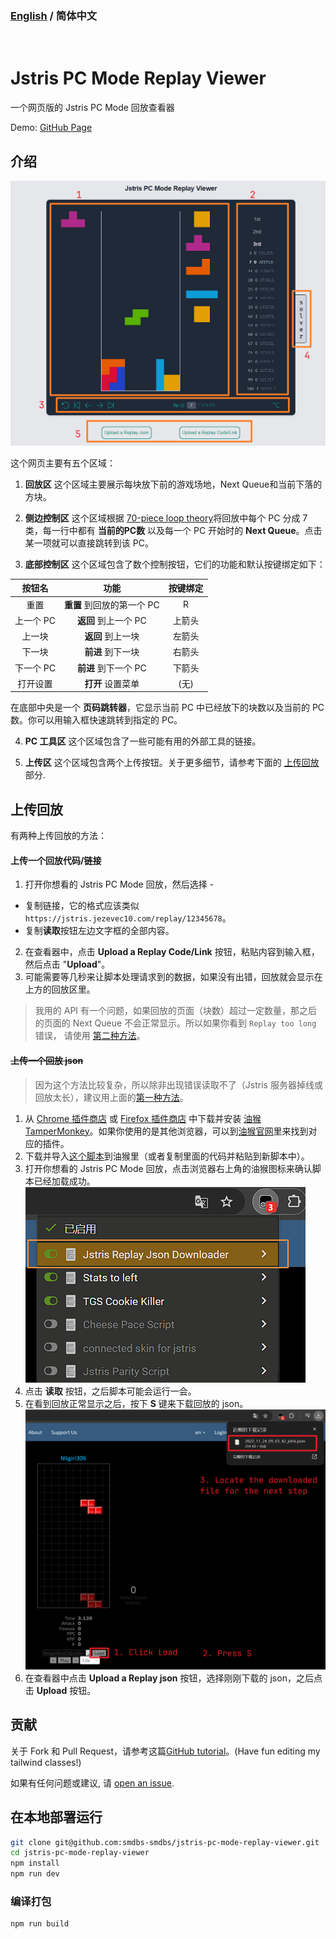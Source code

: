 ### [English](https://github.com/smdbs-smdbs/jstris-pc-mode-replay-viewer/blob/main/README.md) / 简体中文

<br/>

# Jstris PC Mode Replay Viewer

一个网页版的 Jstris PC Mode 回放查看器

Demo: [GitHub Page](https://smdbs01.github.io/jstris-pc-mode-replay-viewer/)

## 介绍

![Example picture](./md_assets/example.png)

这个网页主要有五个区域：

1. **回放区** 这个区域主要展示每块放下前的游戏场地，Next Queue和当前下落的方块。

2. **侧边控制区** 这个区域根据 [70-piece loop theory](https://docs.google.com/document/d/1udtq235q2SdoFYwMZNu-GRYR-4dCYMkp0E8_Hw1XTyg)将回放中每个 PC 分成 7 类，每一行中都有 **当前的PC数** 以及每一个 PC 开始时的 **Next Queue**。点击某一项就可以直接跳转到该 PC。

3. **底部控制区** 这个区域包含了数个控制按钮，它们的功能和默认按键绑定如下：

|  按钮名   |            功能            | 按键绑定 |
| :-------: | :------------------------: | :------: |
|   重置    | **重置** 到回放的第一个 PC |    R     |
| 上一个 PC |    **返回** 到上一个 PC    |  上箭头  |
|  上一块   |     **返回** 到上一块      |  左箭头  |
|  下一块   |     **前进** 到下一块      |  右箭头  |
| 下一个 PC |    **前进** 到下一个 PC    |  下箭头  |
| 打开设置  |     **打开** 设置菜单      |   (无)   |

在底部中央是一个 **页码跳转器**，它显示当前 PC 中已经放下的块数以及当前的 PC 数。你可以用输入框快速跳转到指定的 PC。

4. **PC 工具区** 这个区域包含了一些可能有用的外部工具的链接。

5. **上传区** 这个区域包含两个上传按钮。关于更多细节，请参考下面的 [上传回放](#上传回放) 部分.

## 上传回放

有两种上传回放的方法：

#### 上传一个回放代码/链接

1. 打开你想看的 Jstris PC Mode 回放，然后选择 -

- 复制链接，它的格式应该类似 `https://jstris.jezevec10.com/replay/12345678`。
- 复制**读取**按钮左边文字框的全部内容。

2. 在查看器中，点击 **Upload a Replay Code/Link** 按钮，粘贴内容到输入框，然后点击 "**Upload**"。
3. 可能需要等几秒来让脚本处理请求到的数据，如果没有出错，回放就会显示在上方的回放区里。

> 我用的 API 有一个问题，如果回放的页面（块数）超过一定数量，那之后的页面的 Next Queue 不会正常显示。所以如果你看到 `Replay too long` 错误， 请使用 [第二种方法](#上传一个回放-json)。

#### ~~上传一个回放 json~~

> 因为这个方法比较复杂，所以除非出现错误读取不了（Jstris 服务器掉线或回放太长），建议用上面的[第一种方法](#上传一个回放代码/链接)。

1. 从 [Chrome 插件商店](https://chrome.google.com/webstore/detail/tampermonkey/gppongmhjkpfnbhagpmjfkannfbllamg) 或 [Firefox 插件商店](https://addons.mozilla.org/en-US/firefox/addon/tampermonkey/) 中下载并安装 [油猴 TamperMonkey](https://www.tampermonkey.net/index.php)。如果你使用的是其他浏览器，可以到[油猴官网](https://www.tampermonkey.net/index.php)里来找到对应的插件。
2. 下载并导入[这个脚本](./md_assets/PCReplayDownloader.js)到油猴里（或者复制里面的代码并粘贴到新脚本中）。
3. 打开你想看的 Jstris PC Mode 回放，点击浏览器右上角的油猴图标来确认脚本已经加载成功。
   ![Script instruction1](./md_assets/script1.png)
4. 点击 **读取** 按钮，之后脚本可能会运行一会。
5. 在看到回放正常显示之后，按下 **S** 键来下载回放的 json。
   ![Script instruction2](./md_assets/script2.png)
6. 在查看器中点击 **Upload a Replay json** 按钮，选择刚刚下载的 json，之后点击 **Upload** 按钮。

## 贡献

关于 Fork 和 Pull Request，请参考这篇[GitHub tutorial](https://docs.github.com/en/get-started/exploring-projects-on-github/contributing-to-a-project)。(Have fun editing my tailwind classes!)

如果有任何问题或建议, 请 [open an issue](https://github.com/smdbs-smdbs/jstris-pc-mode-replay-viewer/issues).

## 在本地部署运行

```sh
git clone git@github.com:smdbs-smdbs/jstris-pc-mode-replay-viewer.git
cd jstris-pc-mode-replay-viewer
npm install
npm run dev
```

### 编译打包

```sh
npm run build
```
